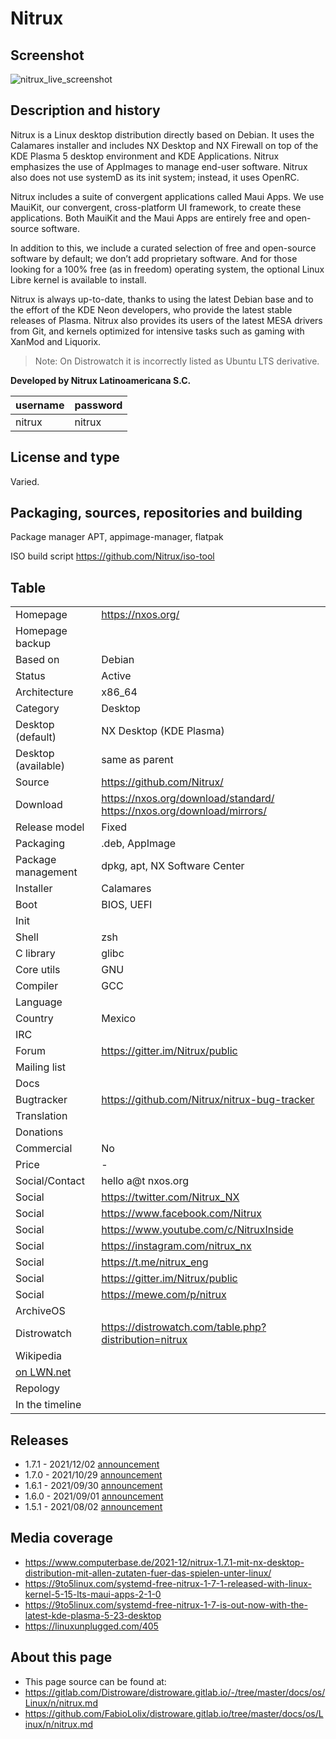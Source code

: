 # Nitrux

## Screenshot

![nitrux_live_screenshot](https://nxos.org/wp-content/uploads/2021/09/Screenshot_20210930_080951.png)

## Description and history

Nitrux is a Linux desktop distribution directly based on Debian. It uses the Calamares installer and includes NX Desktop and NX Firewall on top of the KDE Plasma 5 desktop environment and KDE Applications. Nitrux emphasizes the use of AppImages to manage end-user software. Nitrux also does not use systemD as its init system; instead, it uses OpenRC.

Nitrux includes a suite of convergent applications called Maui Apps. We use MauiKit, our convergent, cross-platform UI framework, to create these applications. Both MauiKit and the Maui Apps are entirely free and open-source software.

In addition to this, we include a curated selection of free and open-source software by default; we don’t add proprietary software. And for those looking for a 100% free (as in freedom) operating system, the optional Linux Libre kernel is available to install.

Nitrux is always up-to-date, thanks to using the latest Debian base and to the effort of the KDE Neon developers, who provide the latest stable releases of Plasma. Nitrux also provides its users of the latest MESA drivers from Git, and kernels optimized for intensive tasks such as gaming with XanMod and Liquorix.

> Note: On Distrowatch it is incorrectly listed as Ubuntu LTS derivative.

**Developed by  Nitrux Latinoamericana S.C.**

| username | password |
|----------|----------|
| nitrux   | nitrux   |


## License and type

Varied. 


## Packaging, sources, repositories and building

Package manager APT, appimage-manager, flatpak

ISO build script <https://github.com/Nitrux/iso-tool>


## Table

|                       |  |
|-----------------------|--|
| Homepage              | <https://nxos.org/> |
| Homepage backup       |  |
| Based on              | Debian |
| Status                | Active |
| Architecture          | x86_64 |
| Category              | Desktop |
| Desktop (default)     | NX Desktop (KDE Plasma) |
| Desktop (available)   | same as parent |
| Source                | <https://github.com/Nitrux/> |
| Download              | <https://nxos.org/download/standard/> <https://nxos.org/download/mirrors/> |
| Release model         | Fixed |
| Packaging             | .deb, AppImage |
| Package management    | dpkg, apt, NX Software Center |
| Installer             | Calamares |
| Boot                  | BIOS, UEFI  |
| Init                  |  |
| Shell                 | zsh |
| C library             | glibc |
| Core utils            | GNU |
| Compiler              | GCC |
| Language              |  |
| Country               | Mexico |
| IRC                   |  |
| Forum                 | <https://gitter.im/Nitrux/public> |
| Mailing list          |  |
| Docs                  |  |
| Bugtracker            | <https://github.com/Nitrux/nitrux-bug-tracker> |
| Translation           |  |
| Donations             |  |
| Commercial            | No |
| Price                 | - |
| Social/Contact        | hello a@t nxos.org |
| Social                | <https://twitter.com/Nitrux_NX> |
| Social                | <https://www.facebook.com/Nitrux> |
| Social                | <https://www.youtube.com/c/NitruxInside> |
| Social                | <https://instagram.com/nitrux_nx> |
| Social                | <https://t.me/nitrux_eng> |
| Social                | <https://gitter.im/Nitrux/public> |
| Social                | <https://mewe.com/p/nitrux> |
| ArchiveOS             |  |
| Distrowatch           | <https://distrowatch.com/table.php?distribution=nitrux> |
| Wikipedia             |  |
| [on LWN.net](https://lwn.net/Distributions/) |  |
| Repology              |  |
| In the timeline       |  |


## Releases

* 1.7.1 - 2021/12/02 [announcement](https://nxos.org/changelog/release-announcement-nitrux-1-7-1/)
* 1.7.0 - 2021/10/29 [announcement](https://nxos.org/changelog/release-announcement-nitrux-1-7-0/)
* 1.6.1 - 2021/09/30 [announcement](https://nxos.org/changelog/release-announcement-nitrux-1-6-1/)
* 1.6.0 - 2021/09/01 [announcement](https://nxos.org/changelog/release-announcement-nitrux-1-6-0/)
* 1.5.1 - 2021/08/02 [announcement](https://nxos.org/changelog/release-announcement-nitrux-1-5-1/)


## Media coverage

* https://www.computerbase.de/2021-12/nitrux-1.7.1-mit-nx-desktop-distribution-mit-allen-zutaten-fuer-das-spielen-unter-linux/
* https://9to5linux.com/systemd-free-nitrux-1-7-1-released-with-linux-kernel-5-15-lts-maui-apps-2-1-0
* https://9to5linux.com/systemd-free-nitrux-1-7-is-out-now-with-the-latest-kde-plasma-5-23-desktop
* https://linuxunplugged.com/405


## About this page

* This page source can be found at:
* <https://gitlab.com/Distroware/distroware.gitlab.io/-/tree/master/docs/os/Linux/n/nitrux.md>
* <https://github.com/FabioLolix/distroware.gitlab.io/tree/master/docs/os/Linux/n/nitrux.md>
